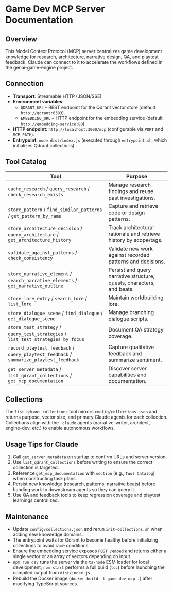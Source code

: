 # Game Dev MCP Server Documentation

## Overview
This Model Context Protocol (MCP) server centralizes game development knowledge for research, architecture, narrative design, QA, and playtest feedback. Claude can connect to it to accelerate the workflows defined in the genai-game-engine project.

## Connection
- **Transport**: Streamable HTTP (JSON/SSE)
- **Environment variables**:
  - `QDRANT_URL` – REST endpoint for the Qdrant vector store (default `http://qdrant:6333`).
  - `EMBEDDING_URL` – HTTP endpoint for the embedding service (default `http://embedding-service:80`).
- **HTTP endpoint**: `http://localhost:3000/mcp` (configurable via `PORT` and `MCP_PATH`).
- **Entrypoint**: `node dist/index.js` (executed through `entrypoint.sh`, which initializes Qdrant collections).

## Tool Catalog
| Tool | Purpose |
| --- | --- |
| `cache_research` / `query_research` / `check_research_exists` | Manage research findings and reuse past investigations. |
| `store_pattern` / `find_similar_patterns` / `get_pattern_by_name` | Capture and retrieve code or design patterns. |
| `store_architecture_decision` / `query_architecture` / `get_architecture_history` | Track architectural rationale and retrieve history by scope/tags. |
| `validate_against_patterns` / `check_consistency` | Validate new work against recorded patterns and decisions. |
| `store_narrative_element` / `search_narrative_elements` / `get_narrative_outline` | Persist and query narrative structure, quests, characters, and beats. |
| `store_lore_entry` / `search_lore` / `list_lore` | Maintain worldbuilding lore. |
| `store_dialogue_scene` / `find_dialogue` / `get_dialogue_scene` | Manage branching dialogue scripts. |
| `store_test_strategy` / `query_test_strategies` / `list_test_strategies_by_focus` | Document QA strategy coverage. |
| `record_playtest_feedback` / `query_playtest_feedback` / `summarize_playtest_feedback` | Capture qualitative feedback and summarize sentiment. |
| `get_server_metadata` / `list_qdrant_collections` / `get_mcp_documentation` | Discover server capabilities and documentation. |

## Collections
The `list_qdrant_collections` tool mirrors `config/collections.json` and returns purpose, vector size, and primary Claude agents for each collection. Collections align with the `.claude` agents (narrative-writer, architect, engine-dev, etc.) to enable autonomous workflows.

## Usage Tips for Claude
1. Call `get_server_metadata` on startup to confirm URLs and server version.
2. Use `list_qdrant_collections` before writing to ensure the correct collection is targeted.
3. Reference `get_mcp_documentation` with `section` (e.g., `Tool Catalog`) when constructing task plans.
4. Persist new knowledge (research, patterns, narrative beats) before handing work to downstream agents so they can query it.
5. Use QA and feedback tools to keep regression coverage and playtest learnings centralized.

## Maintenance
- Update `config/collections.json` and rerun `init-collections.sh` when adding new knowledge domains.
- The entrypoint waits for Qdrant to become healthy before initializing collections to avoid race conditions.
- Ensure the embedding service exposes `POST /embed` and returns either a single vector or an array of vectors depending on input.
- `npm run dev` runs the server via the `ts-node` ESM loader for local development; `npm start` performs a full build (`tsc`) before launching the compiled output from `dist/index.js`.
- Rebuild the Docker image (`docker build -t game-dev-mcp .`) after modifying TypeScript sources.
